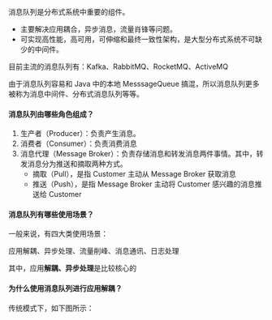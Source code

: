 消息队列是分布式系统中重要的组件。

- 主要解决应用耦合，异步消息，流量肖锋等问题。
- 可实现高性能，高可用，可伸缩和最终一致性架构，是大型分布式系统不可缺少的中间件。

目前主流的消息队列有：Kafka、RabbitMQ、RocketMQ、ActiveMQ

由于消息队列容易和 Java 中的本地 MesssageQueue 搞混，所以消息队列更多被称为消息中间件、分布式消息队列等等。

#### 消息队列由哪些角色组成？

1. 生产者（Producer）：负责产生消息。
2. 消费者（Consumer）：负责消费消息
3. 消息代理（Message Broker）：负责存储消息和转发消息两件事情。其中，转发消息分为推送和摘取两种方式。
   - 摘取（Pull），是指 Customer 主动从 Message Broker 获取消息
   - 推送（Push），是指 Message Broker 主动将 Customer 感兴趣的消息推送给 Customer

#### 消息队列有哪些使用场景？

一般来说，有四大类使用场景：

应用解耦、异步处理、流量削峰、消息通讯、日志处理

其中，应用**解耦、异步处理**是比较核心的

#### 为什么使用消息队列进行应用解耦？

传统模式下，如下图所示：